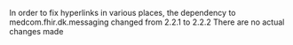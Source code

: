 In order to fix hyperlinks in various places, the dependency to medcom.fhir.dk.messaging changed from 2.2.1 to 2.2.2
There are no actual changes made

